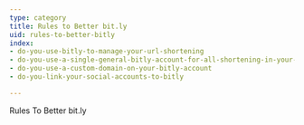 ```yaml
---
type: category
title: Rules to Better bit.ly
uid: rules-to-better-bitly
index:
- do-you-use-bitly-to-manage-your-url-shortening
- do-you-use-a-single-general-bitly-account-for-all-shortening-in-your-companydepartment
- do-you-use-a-custom-domain-on-your-bitly-account
- do-you-link-your-social-accounts-to-bitly

---
```


Rules To Better bit.ly

